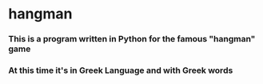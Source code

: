 # hangman
### This is a program written in Python for the famous "hangman" game
### At this time it's in Greek Language and with Greek words
